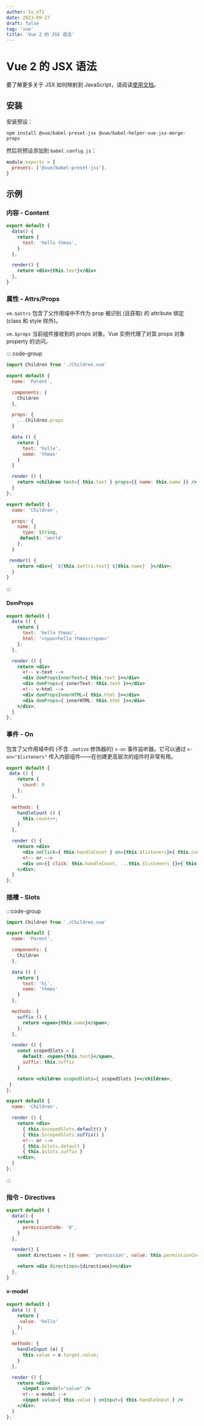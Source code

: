 ```yaml
---
author: Io_oTI
date: 2023-09-27
draft: false
tag: 'vue'
title: 'Vue 2 的 JSX 语法'
---
```


# Vue 2 的 JSX 语法

要了解更多关于 JSX 如何映射到 JavaScript，请阅读[使用文档](https://github.com/vuejs/jsx#installation)。

## 安装

安装预设：

```shell
npm install @vue/babel-preset-jsx @vue/babel-helper-vue-jsx-merge-props
```

然后将预设添加到 `babel.config.js`：

```javascript
module.exports = {
  presets: ['@vue/babel-preset-jsx'],
}
```

## 示例

### 内容 - Content

```jsx
export default {
  data() {
    return {
      text: 'hello thmas',
    }
  },

  render() {
    return <div>{this.text}</div>
  },
}
```

### 属性 - Attrs/Props

`vm.$attrs` 包含了父作用域中不作为 prop 被识别 (且获取) 的 attribute 绑定 (class 和 style 除外)。

`vm.$props` 当前组件接收到的 props 对象。Vue 实例代理了对其 props 对象 property 的访问。

::: code-group

```jsx [Parent.vue]
import Children from './Children.vue'

export default {
  name: 'Parent',

  components: {
    Children
  },

  props: {
    ...Children.props
  }

  data () {
    return {
      text: 'holle',
      name: 'thmas'
    }
  }

  render () {
    return <children text={ this.text } props={{ name: this.name }} />;
  }
};
```

```jsx [Children.vue]
export default {
  name: 'Children',

  props: {
    name: {
      type: String,
     default: 'world'
    },
  }

 render() {
    return <div>{ `${this.$attrs.text} ${this.name}` }</div>;
  }
}
```
:::

#### DomProps

```jsx
export default {
  data () {
    return {
      text: 'hello thmas',
      html: '<span>hello thmas</span>'
    };
  },

  render () {
    return <div>
      <!-- v-text -->
      <div domPropsInnerText={ this.text }></div>
      <div domProps={ innerText: this.text }></div>
      <!-- v-html -->
      <div domPropsInnerHTML={ this.html }></div>
      <div domProps={ innerHTML: this.html }></div>
    </div>;
  }
};
```

### 事件 - On

包含了父作用域中的 (不含 `.native` 修饰器的) `v-on` 事件监听器。它可以通过 `v-on="$listeners"` 传入内部组件——在创建更高层次的组件时非常有用。

```jsx
export default {
 data () {
    return {
      count: 0
    };
  },

  methods: {
    handleCount () {
      this.count++;
    }
  },

  render () {
    return <div>
      <div onClick={ this.handleCount } on={this.$listeners}>{ this.count }</div>
      <!-- or -->
      <div on={{ click: this.handleCount, ...this.$listeners }}>{ this.count }</div>
    </div>;
  }
};
```

### 插槽 - Slots

:::code-group

```jsx [Parent.vue]
import Children from './Children.vue'

export default {
  name: 'Parent',

  components: {
    Children
  },

  data () {
    return {
      text: 'hi',
      name: 'thmas'
    }
  },

  methods: {
    suffix () {
      return <span>{this.name}</span>;
    };
  },

  render () {
    const scopedSlots = {
      default: <span>{this.text}</span>,
      suffix: this.suffix
    }

    return <children scopedSlots={ scopedSlots }></children>;
 }
};
```

```jsx [Children.vue]
export default {
  name: 'Children',

  render () {
    return <div>
      { this.$scopedSlots.default() }
      { this.$scopedSlots.suffix() }
      <!-- or -->
      { this.$slots.default }
      { this.$slots.suffix }
    </div>;
  }
};
```

:::

### 指令 - Directives

```jsx
export default {
  data() {
    return {
      permissionCode: '0',
    }
  },

  render() {
    const directives = [{ name: 'permission', value: this.permissionCode }]

    return <div directives={directives}></div>
  },
}
```

#### v-model

```jsx
export default {
  data () {
    return {
     value: 'hello'
    };
  },

  methods: {
    handleInput (e) {
      this.value = e.target.value;
    }
  },

  render () {
    return <div>
      <input v-model="value" />
      <!-- v-model -->
      <input value={ this.value } onInput={ this.handleInput } />
    </div>;
  }
};
```
